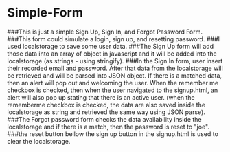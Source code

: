 # Simple-Form
###This is just a simple Sign Up, Sign In, and Forgot Password Form.
###This form could simulate a login, sign up, and resetting password.
###I used localstorage to save some user data.
###The Sign Up form will add those data into an array of object in javascript and it will be added into the localstorage (as strings - using stringify).
###In the Sign In form, user insert their recorded email and password. After that data from the localstorage will be retrieved and will be parsed into JSON object. If there is a matched data, then an alert will pop out and welcoming the user. When the remember me checkbox is checked, then when the user navigated to the signup.html, an alert will also pop up stating that there is an active user. (when the rememberme checkbox is checked, the data are also saved inside the localstorage as string and retrieved the same way using JSON parse).
###The Forgot password form checks the data availability inside the localstorage and if there is a match, then the password is reset to "joe".
###the reset button bellow the sign up button in the signup.html is used to clear the localstorage.
